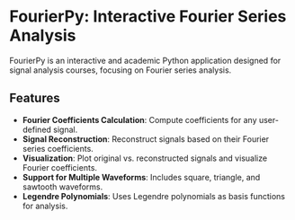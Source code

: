 # FourierPy: Interactive Fourier Series Analysis

FourierPy is an interactive and academic Python application designed for signal analysis courses, focusing on Fourier series analysis.

## Features

- **Fourier Coefficients Calculation**: Compute coefficients for any user-defined signal.
- **Signal Reconstruction**: Reconstruct signals based on their Fourier series coefficients.
- **Visualization**: Plot original vs. reconstructed signals and visualize Fourier coefficients.
- **Support for Multiple Waveforms**: Includes square, triangle, and sawtooth waveforms.
- **Legendre Polynomials**: Uses Legendre polynomials as basis functions for analysis.
